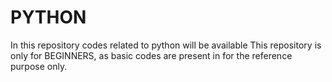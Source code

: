 # PYTHON
In this repository codes related to python will be available
This repository is only for BEGINNERS, as basic codes are present in for the reference purpose only.
